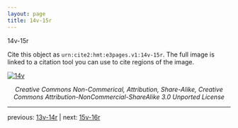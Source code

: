 ```yaml
---
layout: page
title: 14v-15r
---
```


14v-15r

Cite this object as `urn:cite2:hmt:e3pages.v1:14v-15r`. The full image is linked to a citation tool you can use to cite regions of the image.

[![14v](http://www.homermultitext.org/iipsrv?IIIF=/project/homer/pyramidal/deepzoom/hmt/e3bifolio/v1/E3_14v_15r.tif/full/800,/0/default.jpg)](http://www.homermultitext.org/ict2/?urn=urn:cite2:hmt:e3bifolio.v1:E3_14v_15r) 

<p style="text-align: center; font-style: italic;">Creative Commons Non-Commerical, Attribution, Share-Alike, Creative Commons Attribution-NonCommercial-ShareAlike 3.0 Unported License</p>

---

previous: [13v-14r](../13v-14r/) | next: [15v-16r](../15v-16r/)